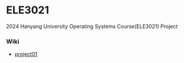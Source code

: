 # ELE3021
2024 Hanyang University Operating Systems Course(ELE3021) Project

### Wiki

- [project01]()
